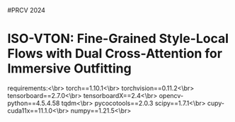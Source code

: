 #PRCV 2024
# ISO-VTON: Fine-Grained Style-Local Flows with Dual Cross-Attention for Immersive Outfitting

requirements:<\br>
torch==1.10.1<\br>
torchvision==0.11.2<\br>
tensorboard==2.7.0<\br>
tensorboardX==2.4<\br>
opencv-python==4.5.4.58 tqdm<\br>
pycocotools==2.0.3 scipy==1.7.1<\br>
cupy-cuda11x==11.1.0<\br>
numpy==1.21.5<\br>
